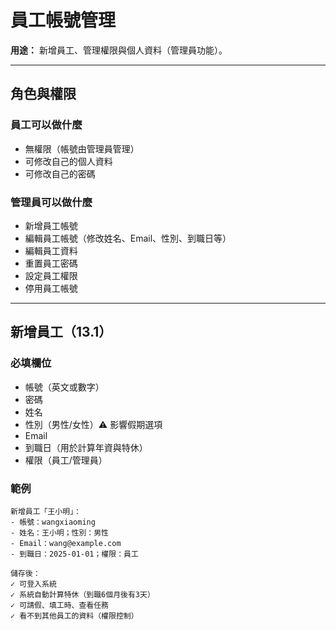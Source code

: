 # 員工帳號管理

**用途：** 新增員工、管理權限與個人資料（管理員功能）。

---

## 角色與權限

### 員工可以做什麼
- 無權限（帳號由管理員管理）
- 可修改自己的個人資料
- 可修改自己的密碼

### 管理員可以做什麼
- 新增員工帳號
- 編輯員工帳號（修改姓名、Email、性別、到職日等）
- 編輯員工資料
- 重置員工密碼
- 設定員工權限
- 停用員工帳號

---

## 新增員工（13.1）

### 必填欄位
- 帳號（英文或數字）
- 密碼
- 姓名
- 性別（男性/女性）⚠️ 影響假期選項
- Email
- 到職日（用於計算年資與特休）
- 權限（員工/管理員）

### 範例
```
新增員工「王小明」：
- 帳號：wangxiaoming
- 姓名：王小明；性別：男性
- Email：wang@example.com
- 到職日：2025-01-01；權限：員工

儲存後：
✓ 可登入系統
✓ 系統自動計算特休（到職6個月後有3天）
✓ 可請假、填工時、查看任務
✓ 看不到其他員工的資料（權限控制）
```
